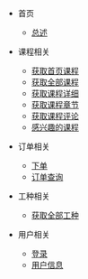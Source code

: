<!-- docs/_sidebar.md -->

- 首页

  - [总述](home.md)

- 课程相关

  - [获取首页课程](course_home.md)
  - [获取全部课程](course_list.md)
  - [获取课程详细](course_detail.md)
  - [获取课程章节](course_section.md)
  - [获取课程评论](course_comment.md)
  - [感兴趣的课程](course_interest.md)

- 订单相关

  - [下单](order_add.md)
  - [订单查询](order_list.md)

- 工种相关

  - [获取全部工种](column_all.md)

- 用户相关
  - [登录](login.md)
  - [用户信息](user_detail.md)
